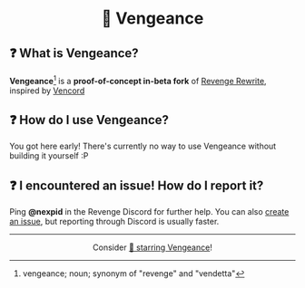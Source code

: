 <h1 align="center">🗿 Vengeance</h1>

## ❓ What is Vengeance?

**Vengeance**[^1] is a **proof-of-concept in-beta fork** of [Revenge Rewrite](https://github.com/revenge-mod/revenge-rewrite), inspired by [Vencord](https://github.com/Vendicated/Vencord)

## ❓ How do I use Vengeance?

You got here early! There's currently no way to use Vengeance without building it yourself :P

## ❓ I encountered an issue! How do I report it?

Ping **@nexpid** in the Revenge Discord for further help. You can also [create an issue](https://github.com/nexpid/Vengeance/issues/new), but reporting through Discord is usually faster.

---

<p align="center">
    Consider <a href="https://github.com/nexpid/Vengeance/stargazers">🌟 starring Vengeance</a>!
</p>

[^1]: vengeance; noun; synonym of "revenge" and "vendetta"
